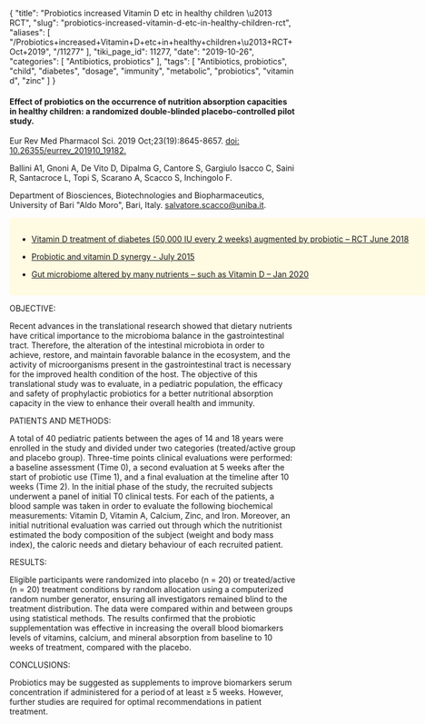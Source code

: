 {
    "title": "Probiotics increased Vitamin D etc in healthy children \u2013 RCT",
    "slug": "probiotics-increased-vitamin-d-etc-in-healthy-children-rct",
    "aliases": [
        "/Probiotics+increased+Vitamin+D+etc+in+healthy+children+\u2013+RCT+Oct+2019",
        "/11277"
    ],
    "tiki_page_id": 11277,
    "date": "2019-10-26",
    "categories": [
        "Antibiotics, probiotics"
    ],
    "tags": [
        "Antibiotics, probiotics",
        "child",
        "diabetes",
        "dosage",
        "immunity",
        "metabolic",
        "probiotics",
        "vitamin d",
        "zinc"
    ]
}


#### Effect of probiotics on the occurrence of nutrition absorption capacities in healthy children: a randomized double-blinded placebo-controlled pilot study.

Eur Rev Med Pharmacol Sci. 2019 Oct;23(19):8645-8657. [doi: 10.26355/eurrev_201910_19182.](https://doi.org/10.26355/eurrev_201910_19182.)

Ballini A1, Gnoni A, De Vito D, Dipalma G, Cantore S, Gargiulo Isacco C, Saini R, Santacroce L, Topi S, Scarano A, Scacco S, Inchingolo F.

Department of Biosciences, Biotechnologies and Biopharmaceutics, University of Bari "Aldo Moro", Bari, Italy. salvatore.scacco@uniba.it.

<div class="border" style="background-color:#FFFAE2;padding:15px;margin:10px 0;border-radius:5px;width:800px">

* [Vitamin D treatment of diabetes (50,000 IU every 2 weeks) augmented by probiotic – RCT June 2018](/posts/vitamin-d-treatment-of-diabetes-50000-iu-every-2-weeks-augmented-by-probiotic-rct)

* [Probiotic and vitamin D synergy - July 2015](/posts/probiotic-and-vitamin-d-synergy)

* [Gut microbiome altered by many nutrients – such as Vitamin D – Jan 2020](/posts/gut-microbiome-altered-by-many-nutrients-such-as-vitamin-d)

</div>

OBJECTIVE:

Recent advances in the translational research showed that dietary nutrients have critical importance to the microbioma balance in the gastrointestinal tract. Therefore, the alteration of the intestinal microbiota in order to achieve, restore, and maintain favorable balance in the ecosystem, and the activity of microorganisms present in the gastrointestinal tract is necessary for the improved health condition of the host. The objective of this translational study was to evaluate, in a pediatric population, the efficacy and safety of prophylactic probiotics for a better nutritional absorption capacity in the view to enhance their overall health and immunity.

PATIENTS AND METHODS:

A total of 40 pediatric patients between the ages of 14 and 18 years were enrolled in the study and divided under two categories (treated/active group and placebo group). Three-time points clinical evaluations were performed: a baseline assessment (Time 0), a second evaluation at 5 weeks after the start of probiotic use (Time 1), and a final evaluation at the timeline after 10 weeks (Time 2). In the initial phase of the study, the recruited subjects underwent a panel of initial T0 clinical tests. For each of the patients, a blood sample was taken in order to evaluate the following biochemical measurements: Vitamin D, Vitamin A, Calcium, Zinc, and Iron. Moreover, an initial nutritional evaluation was carried out through which the nutritionist estimated the body composition of the subject (weight and body mass index), the caloric needs and dietary behaviour of each recruited patient.

RESULTS:

Eligible participants were randomized into placebo (n = 20) or treated/active (n = 20) treatment conditions by random allocation using a computerized random number generator, ensuring all investigators remained blind to the treatment distribution. The data were compared within and between groups using statistical methods. The results confirmed that the probiotic supplementation was effective in increasing the overall blood biomarkers levels of vitamins, calcium, and mineral absorption from baseline to 10 weeks of treatment, compared with the placebo.

CONCLUSIONS:

Probiotics may be suggested as supplements to improve biomarkers serum concentration if administered for a period of at least ≥ 5 weeks. However, further studies are required for optimal recommendations in patient treatment.

<!-- ~tc~ (alias(Probiotics increased Vitamin D etc in health children – RCT Oct 2019)) ~/tc~ -->